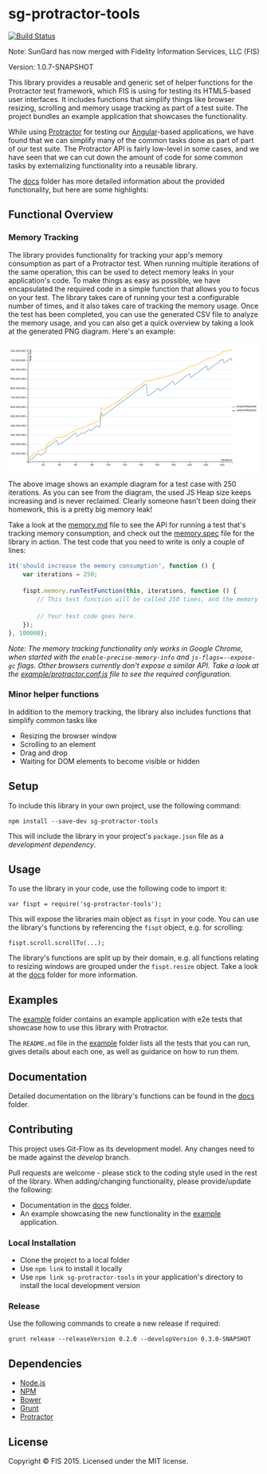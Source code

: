 # sg-protractor-tools

[![Build Status](https://travis-ci.org/SunGard-Labs/sg-protractor-tools.svg)](https://travis-ci.org/SunGard-Labs/sg-protractor-tools)

Note: SunGard has now merged with Fidelity Information Services, LLC (FIS)

Version: 1.0.7-SNAPSHOT

This library provides a reusable and generic set of helper functions for the Protractor test framework, which FIS is using for testing its HTML5-based user interfaces. It includes functions that simplify things like browser resizing, scrolling and memory usage tracking as part of a test suite. The project bundles an example application that showcases the functionality.

While using [Protractor](https://github.com/angular/protractor) for testing our [Angular](https://angularjs.org/)-based applications, we have found that we can simplify many of the common tasks done as part of part of our test suite. The Protractor API is fairly low-level in some cases, and we have seen that we can cut down the amount of code for some common tasks by externalizing functionality into a reusable library.

The [docs](docs) folder has more detailed information about the provided functionality, but here are some highlights:

## Functional Overview

### Memory Tracking

The library provides functionality for tracking your app's memory consumption as part of a Protractor test. When running multiple iterations of the same operation, this can be used to detect memory leaks in your application's code. To make things as easy as possible, we have encapsulated the required code in a simple function that allows you to focus on your test. The library takes care of running your test a configurable number of times, and it also takes care of tracking the memory usage. Once the test has been completed, you can use the generated CSV file to analyze the memory usage, and you can also get a quick overview by taking a look at the generated PNG diagram. Here's an example:

![An example memory diagram](docs/images/memory-generated.png)

The above image shows an example diagram for a test case with 250 iterations. As you can see from the diagram, the used JS Heap size keeps increasing and is never reclaimed. Clearly someone hasn't been doing their homework, this is a pretty big memory leak!

Take a look at the [memory.md](docs/memory.md) file to see the API for running a test that's tracking memory consumption, and check out the [memory.spec](example/test/e2e/memory.spec) file for the library in action. The test code that you need to write is only a couple of lines:

```javascript
it('should increase the memory consumption', function () {
    var iterations = 250;

    fispt.memory.runTestFunction(this, iterations, function () {
        // This test function will be called 250 times, and the memory is measured after each iteration.

        // Your test code goes here.
    });
}, 100000);
```

*Note: The memory tracking functionality only works in Google Chrome, when started with the `enable-precise-memory-info` and `js-flags=--expose-gc` flags. Other browsers currently don't expose a similar API. Take a look at the [example/protractor.conf.js](example/protractor.conf.js) file to see the required configuration.*

### Minor helper functions

In addition to the memory tracking, the library also includes functions that simplify common tasks like

* Resizing the browser window
* Scrolling to an element
* Drag and drop
* Waiting for DOM elements to become visible or hidden

## Setup

To include this library in your own project, use the following command:

```
npm install --save-dev sg-protractor-tools
```

This will include the library in your project's `package.json` file as a _development dependency_.

## Usage

To use the library in your code, use the following code to import it:

```
var fispt = require('sg-protractor-tools');
```

This will expose the libraries main object as `fispt` in your code. You can use the library's functions by referencing the `fispt` object, e.g. for scrolling:

```
fispt.scroll.scrollTo(...);
```

The library's functions are split up by their domain, e.g. all functions relating to resizing windows are grouped under the `fispt.resize` object. Take a look at the [docs](docs) folder for more information.

## Examples

The [example](example) folder contains an example application with e2e tests that showcase how to use this library with Protractor.

The `README.md` file in the [example](example) folder lists all the tests that you can run, gives details about each one, as well as guidance on how to run them.

## Documentation

Detailed documentation on the library's functions can be found in the [docs](docs) folder.

## Contributing

This project uses Git-Flow as its development model. Any changes need to be made against the _develop_ branch.

Pull requests are welcome - please stick to the coding style used in the rest of the library. When adding/changing functionality, please provide/update the following:

* Documentation in the [docs](docs) folder.
* An example showcasing the new functionality in the [example](example) application.

### Local Installation

 * Clone the project to a local folder
 * Use `npm link` to install it locally
 * Use `npm link sg-protractor-tools` in your application's directory to install the local development version

### Release

Use the following commands to create a new release if required:

```
grunt release --releaseVersion 0.2.0 --developVersion 0.3.0-SNAPSHOT
```

## Dependencies

- [Node.js](http://nodejs.org/)
- [NPM](https://npmjs.org/)
- [Bower](http://bower.io/)
- [Grunt](http://gruntjs.com/)
- [Protractor](https://github.com/angular/protractor)

## License

Copyright © FIS 2015. Licensed under the MIT license.
